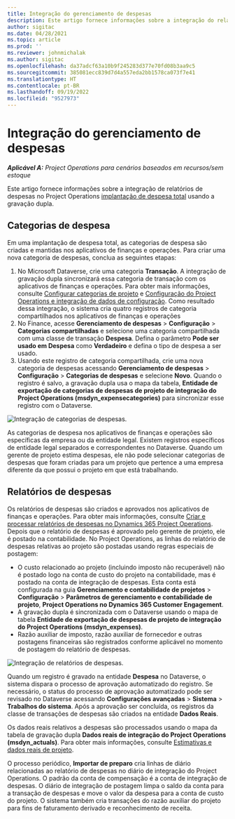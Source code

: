 ```yaml
---
title: Integração do gerenciamento de despesas
description: Este artigo fornece informações sobre a integração do relatório de despesas no Project Operations usando a gravação dupla.
author: sigitac
ms.date: 04/28/2021
ms.topic: article
ms.prod: ''
ms.reviewer: johnmichalak
ms.author: sigitac
ms.openlocfilehash: da37adcf63a10b9f245283d377e70fd08b3aa9c5
ms.sourcegitcommit: 385081ecc839d7d4a557eda2bb1578ca073f7e41
ms.translationtype: HT
ms.contentlocale: pt-BR
ms.lasthandoff: 09/19/2022
ms.locfileid: "9527973"
---
```

# <a name="expense-management-integration"></a>Integração do gerenciamento de despesas

_**Aplicável A:** Project Operations para cenários baseados em recursos/sem estoque_

Este artigo fornece informações sobre a integração de relatórios de despesas no Project Operations [implantação de despesa total](../expense/expense-overview.md) usando a gravação dupla.

## <a name="expense-categories"></a>Categorias de despesa

Em uma implantação de despesa total, as categorias de despesa são criadas e mantidas nos aplicativos de finanças e operações. Para criar uma nova categoria de despesas, conclua as seguintes etapas:

1. No Microsoft Dataverse, crie uma categoria **Transação**. A integração de gravação dupla sincronizará essa categoria de transação com os aplicativos de finanças e operações. Para obter mais informações, consulte [Configurar categorias de projeto](/dynamics365/project-operations/project-accounting/configure-project-categories) e [Configuração do Project Operations e integração de dados de configuração](resource-dual-write-setup-integration.md). Como resultado dessa integração, o sistema cria quatro registros de categoria compartilhados nos aplicativos de finanças e operações
2. No Finance, acesse **Gerenciamento de despesas** > **Configuração** > **Categorias compartilhadas** e selecione uma categoria compartilhada com uma classe de transação **Despesa**. Defina o parâmetro **Pode ser usado em Despesa** como **Verdadeiro** e defina o tipo de despesa a ser usado.
3. Usando este registro de categoria compartilhada, crie uma nova categoria de despesas acessando **Gerenciamento de despesas** > **Configuração** > **Categorias de despesas** e selecione **Novo**. Quando o registro é salvo, a gravação dupla usa o mapa da tabela, **Entidade de exportação de categorias de despesas de projeto de integração do Project Operations (msdyn\_expensecategories)** para sincronizar esse registro com o Dataverse.

  ![Integração de categorias de despesas.](./media/DW6ExpenseCategories.png)

As categorias de despesa nos aplicativos de finanças e operações são específicas da empresa ou da entidade legal. Existem registros específicos de entidade legal separados e correspondentes no Dataverse. Quando um gerente de projeto estima despesas, ele não pode selecionar categorias de despesas que foram criadas para um projeto que pertence a uma empresa diferente da que possui o projeto em que está trabalhando. 

## <a name="expense-reports"></a>Relatórios de despesas

Os relatórios de despesas são criados e aprovados nos aplicativos de finanças e operações. Para obter mais informações, consulte [Criar e processar relatórios de despesas no Dynamics 365 Project Operations](/training/modules/create-process-expense-reports/). Depois que o relatório de despesas é aprovado pelo gerente de projeto, ele é postado na contabilidade. No Project Operations, as linhas do relatório de despesas relativas ao projeto são postadas usando regras especiais de postagem:

  - O custo relacionado ao projeto (incluindo imposto não recuperável) não é postado logo na conta de custo do projeto na contabilidade, mas é postado na conta de integração de despesas. Esta conta está configurada na guia **Gerenciamento e contabilidade de projetos** > **Configuração** > **Parâmetros de gerenciamento e contabilidade de projeto**, **Project Operations no Dynamics 365 Customer Engagement**.
  - A gravação dupla é sincronizada com o Dataverse usando o mapa de tabela **Entidade de exportação de despesas de projeto de integração do Project Operations (msdyn\_expenses)**.
  - Razão auxiliar de imposto, razão auxiliar de fornecedor e outras postagens financeiras são registrados conforme aplicável no momento de postagem do relatório de despesas.

  ![Integração de relatórios de despesas.](./media/DW6ExpenseReports.png)

Quando um registro é gravado na entidade **Despesa** no Dataverse, o sistema dispara o processo de aprovação automatizado do registro. Se necessário, o status do processo de aprovação automatizado pode ser revisado no Dataverse acessando **Configurações avançadas** > **Sistema** > **Trabalhos do sistema**. Após a aprovação ser concluída, os registros da classe de transações de despesas são criados na entidade **Dados Reais**.

Os dados reais relativos a despesas são processados usando o mapa da tabela de gravação dupla **Dados reais de integração do Project Operations (msdyn\_actuals)**. Para obter mais informações, consulte [Estimativas e dados reais de projeto](resource-dual-write-estimates-actuals.md).

O processo periódico, **Importar de preparo** cria linhas de diário relacionadas ao relatório de despesas no diário de integração do Project Operations. O padrão da conta de compensação é a conta de integração de despesas. O diário de integração de postagem limpa o saldo da conta para a transação de despesas e move o valor da despesa para a conta de custo do projeto. O sistema também cria transações do razão auxiliar do projeto para fins de faturamento derivado e reconhecimento de receita.
